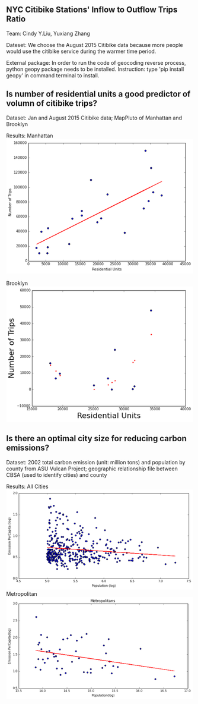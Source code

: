 ## NYC Citibike Stations' Inflow to Outflow Trips Ratio
Team: Cindy Y.Liu, Yuxiang Zhang

Dateset: We choose the August 2015 Citibike data because more people would use the citibike service during the warmer time period. 

External package: In order to run the code of geocoding reverse process, python geopy package needs to be installed.  Instruction: type 'pip install geopy' in command terminal to install.

## Is number of residential units a good predictor of volumn of citibike trips? 

Dataset: Jan and August 2015 Citibike data; MapPluto of Manhattan and Brooklyn

Results:
Manhattan  <br />
![units_biketrips_linefit_mn](Output/units_biketrips_linefit_mn.png)

Brooklyn  <br />
![units_biketrips_polyfit_bkl.png](Output/units_biketrips_polyfit_bkl.png)

## Is there an optimal city size for reducing carbon emissions?

Dataset: 2002 total carbon emission (unit: million tons) and population by county from ASU Vulcan Project; geographic relationship file between CBSA (used to identify cities) and county

Results:
All Cities <br />
![emission_population.png](Output/emission_population.png)
Metropolitan  <br />
![emission_population_metro.png](Output/emission_population_metro.png)


